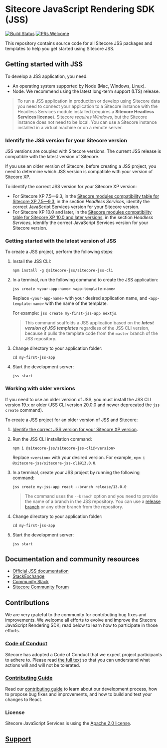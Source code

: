 # Sitecore JavaScript Rendering SDK (JSS)

[![Build Status](https://dev.azure.com/sitecorejss/sitecore-jss-ci/_apis/build/status/Sitecore.jss?branchName=master)](https://dev.azure.com/sitecorejss/sitecore-jss-ci/_build/latest?definitionId=1?branchName=master) [![PRs Welcome](https://img.shields.io/badge/PRs-welcome-brightgreen.svg)](CONTRIBUTING.md)

This repository contains source code for all Sitecore JSS packages and templates to help you get started using Sitecore JSS.

## Getting started with JSS
To develop a JSS application, you need:
- An operating system supported by Node (Mac, Windows, Linux).
- Node. We recommend using the latest long-term support (LTS) release.

> To run a JSS application in production or develop using Sitecore data you need to connect your application to a Sitecore instance with the Headless Services module installed (requires a **Sitecore Headless Services license**). Sitecore *requires Windows*, but the Sitecore instance does not need to be local. You can use a Sitecore instance installed in a virtual machine or on a remote server.

### Identify the JSS version for your Sitecore version
JSS versions are coupled with Sitecore versions. The current JSS release is compatible with the latest version of Sitecore. 

If you use an older version of Sitecore, before creating a JSS project, you need to determine which JSS version is compatible with your version of Sitecore XP.

To identify the correct JSS version for your Sitecore XP version:  
- For Sitecore XP 7.5—9.3, in the [Sitecore modules compatibility table for Sitecore XP 7.5—9.3](https://support.sitecore.com/kb?id=kb_article_view&sysparm_article=KB0541788), in the section *Headless Services*, identify the correct JavaScript Services version for your Sitecore version.
- For Sitecore XP 10.0 and later, in the [Sitecore modules compatibility table for Sitecore XP 10.0 and later versions](https://support.sitecore.com/kb?id=kb_article_view&sysparm_article=KB1000576), in the section *Headless Services*, identify the correct JavaScript Services version for your Sitecore version.

### Getting started with the latest version of JSS
To create a JSS project, perform the following steps:
1. Install the JSS CLI:   
	```
	npm install -g @sitecore-jss/sitecore-jss-cli
	```
2. In a terminal, run the following command to create the JSS application:
	```
	jss create <your-app-name> <app-template-name>
	```	
	
	Replace `<your-app-name>` with your desired application name, and `<app-template-name>` with the name of the template. 
	
	For example: `jss create my-first-jss-app nextjs`.
	
	>This command scaffolds a JSS application based on the ***latest version of JSS templates*** regardless of the JSS CLI version, because it pulls the template code from the `master` branch of the JSS repository.
3. Change directory to your application folder: 
	```
	cd my-first-jss-app
	```
4. Start the development server:
	```
	jss start
	```

### Working with older versions
If you need to use an older version of JSS, you must install the JSS CLI version 19.x or older (JSS CLI version 20.0.0 and newer deprecated the `jss create` command).

To create a JSS project for an older version of JSS and Sitecore:   
1. [Identify the correct JSS version for your Sitecore XP version](#identify-the-jss-version-for-your-sitecore-version).
2. Run the JSS CLI installation command:
	```
	npm i @sitecore-jss/sitecore-jss-cli@<version>
	```
	Replace `<version>` with your desired version. For example, `npm i @sitecore-jss/sitecore-jss-cli@13.0.0`.
3. In a terminal, create your JSS project by running the following command:
	```
	jss create my-jss-app react --branch release/13.0.0
	```
	>The command uses the `--branch` option and you need to provide the name of a branch in the JSS repository. You can use a [release branch](https://github.com/Sitecore/jss/branches/all?query=release%2F) or any other branch from the repository.
	
4. Change directory to your application folder: 
	```
	cd my-first-jss-app
	```
5. Start the development server:
	```
	jss start
	```

## Documentation and community resources

  <!---
   @TODO: Update to version 20.0.0 docs before release
   -->
- [Official JSS documentation](https://doc.sitecore.com/xp/en/developers/hd/200/sitecore-headless-development/sitecore-javascript-rendering-sdks--jss-.html)
- [StackExchange](https://sitecore.stackexchange.com/)
- [Community Slack](https://sitecorechat.slack.com/messages/jss)
- [Sitecore Community Forum](https://community.sitecore.net/developers/f/40)

## Contributions

We are very grateful to the community for contributing bug fixes and improvements. We welcome all efforts to evolve and improve the Sitecore JavaScript Rendering SDK; read below to learn how to participate in those efforts.

### [Code of Conduct](CODE_OF_CONDUCT.md)

Sitecore has adopted a Code of Conduct that we expect project participants to adhere to. Please read [the full text](CODE_OF_CONDUCT.md) so that you can understand what actions will and will not be tolerated.

### [Contributing Guide](CONTRIBUTING.md)

Read our [contributing guide](CONTRIBUTING.md) to learn about our development process, how to propose bug fixes and improvements, and how to build and test your changes to React.

### License

Sitecore JavaScript Services is using the [Apache 2.0 license](LICENSE.MD).

## [Support](SUPPORT.md)
